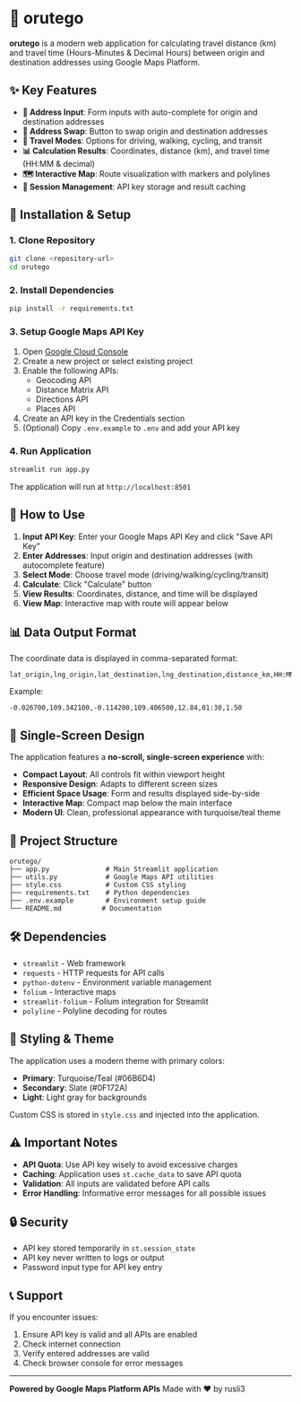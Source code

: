 # 🧭 orutego

**orutego** is a modern web application for calculating travel distance (km) and travel time (Hours-Minutes & Decimal Hours) between origin and destination addresses using Google Maps Platform.

## ✨ Key Features

- **📍 Address Input**: Form inputs with auto-complete for origin and destination addresses
- **🔄 Address Swap**: Button to swap origin and destination addresses
- **🚗 Travel Modes**: Options for driving, walking, cycling, and transit
- **📊 Calculation Results**: Coordinates, distance (km), and travel time (HH:MM & decimal)
- **🗺️ Interactive Map**: Route visualization with markers and polylines
- **💾 Session Management**: API key storage and result caching

## 🚀 Installation & Setup

### 1. Clone Repository
```bash
git clone <repository-url>
cd orutego
```

### 2. Install Dependencies
```bash
pip install -r requirements.txt
```

### 3. Setup Google Maps API Key
1. Open [Google Cloud Console](https://console.cloud.google.com/)
2. Create a new project or select existing project
3. Enable the following APIs:
   - Geocoding API
   - Distance Matrix API
   - Directions API
   - Places API
4. Create an API key in the Credentials section
5. (Optional) Copy `.env.example` to `.env` and add your API key

### 4. Run Application
```bash
streamlit run app.py
```

The application will run at `http://localhost:8501`

## 📱 How to Use

1. **Input API Key**: Enter your Google Maps API Key and click "Save API Key"
2. **Enter Addresses**: Input origin and destination addresses (with autocomplete feature)
3. **Select Mode**: Choose travel mode (driving/walking/cycling/transit)
4. **Calculate**: Click "Calculate" button
5. **View Results**: Coordinates, distance, and time will be displayed
6. **View Map**: Interactive map with route will appear below

## 📊 Data Output Format

The coordinate data is displayed in comma-separated format:
```
lat_origin,lng_origin,lat_destination,lng_destination,distance_km,HH:MM,decimal_hours
```

Example:
```
-0.026700,109.342100,-0.114200,109.406500,12.84,01:30,1.50
```

## 🎨 Single-Screen Design

The application features a **no-scroll, single-screen experience** with:
- **Compact Layout**: All controls fit within viewport height
- **Responsive Design**: Adapts to different screen sizes
- **Efficient Space Usage**: Form and results displayed side-by-side
- **Interactive Map**: Compact map below the main interface
- **Modern UI**: Clean, professional appearance with turquoise/teal theme

## 🔧 Project Structure

```
orutego/
├── app.py              # Main Streamlit application
├── utils.py            # Google Maps API utilities
├── style.css           # Custom CSS styling
├── requirements.txt    # Python dependencies
├── .env.example        # Environment setup guide
└── README.md          # Documentation
```

## 🛠️ Dependencies

- `streamlit` - Web framework
- `requests` - HTTP requests for API calls
- `python-dotenv` - Environment variable management
- `folium` - Interactive maps
- `streamlit-folium` - Folium integration for Streamlit
- `polyline` - Polyline decoding for routes

## 🎨 Styling & Theme

The application uses a modern theme with primary colors:
- **Primary**: Turquoise/Teal (#06B6D4)
- **Secondary**: Slate (#0F172A)  
- **Light**: Light gray for backgrounds

Custom CSS is stored in `style.css` and injected into the application.

## ⚠️ Important Notes

- **API Quota**: Use API key wisely to avoid excessive charges
- **Caching**: Application uses `st.cache_data` to save API quota
- **Validation**: All inputs are validated before API calls
- **Error Handling**: Informative error messages for all possible issues

## 🔒 Security

- API key stored temporarily in `st.session_state`
- API key never written to logs or output
- Password input type for API key entry

## 📞 Support

If you encounter issues:
1. Ensure API key is valid and all APIs are enabled
2. Check internet connection
3. Verify entered addresses are valid
4. Check browser console for error messages

---

**Powered by Google Maps Platform APIs**
Made with ❤️ by rusli3
